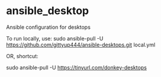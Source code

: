 # ansible_desktop
Ansible configuration for desktops

To run locally, use:
sudo ansible-pull -U https://github.com/gittyup444/ansible-desktops.git local.yml

OR, shortcut:

sudo ansible-pull -U https://tinyurl.com/donkey-desktops